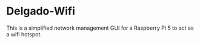 # Delgado-Wifi
This is a simplified network management GUI for a Raspberry Pi 5 to act as a wifi hotspot.
